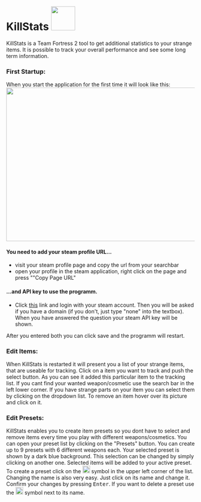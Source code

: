 # KillStats <kbd><img src="https://raw.githubusercontent.com/TechnicPlay/KillStats/Bin/resources/loading.gif" width="64px" height="64px"></kbd>

KillStats is a Team Fortress 2 tool to get additional statistics to your strange items. It is possible to track your overall performance and see some long term information. 

### First Startup:
When you start the application for the first time it will look like this:
<kbd><img src="https://i.imgur.com/i3MZYHQ.png" width="1050px" height="410px"></kbd>

#### You need to add your steam profile URL... 
* visit your steam profile page and copy the url from your searchbar
* open your profile in the steam application, right click on the page and press ""Copy Page URL"

#### ...and API key to use the programm.
* Click [this](https://steamcommunity.com/dev/apikey) link and login with your steam account. Then you will be asked if you have a domain (if you don't, just type "none" into the textbox). When you have answered the question your steam API key will be shown.

After you entered both you can click save and the programm will restart.

### Edit Items:
When KillStats is restarted it will present you a list of your strange items, that are useable for tracking. Click on a item you want to track and push the select button. As you can see it added this particular item to the tracking list. If you cant find your wanted weapon/cosmetic use the search bar in the left lower corner. If you have strange parts on your item you can select them by clicking on the dropdown list. To remove an item hover over its picture and click on it.

### Edit Presets:
KillStats enables you to create item presets so you dont have to select and remove items every time you play with different weapons/cosmetics. You can open your preset list by clicking on the "Presets" button. You can create up to 9 presets with 6 different weapons each. Your selected preset is shown by a dark blue background. This selection can be changed by simply clicking on another one. Selected items will be added to your active preset. To create a preset click on the <kbd><img src="https://raw.githubusercontent.com/TechnicPlay/KillStats/Bin/resources/add_icon_small.png" width="20px" height="20px"></kbd> symbol in the upper left corner of the list. Changing the name is also very easy. Just click on its name and change it. Confirm your changes by pressing <kbd>Enter</kbd>. If you want to delete a preset use the <kbd><img src="https://raw.githubusercontent.com/TechnicPlay/KillStats/Bin/resources/close_icon.png" width="20px" height="20px"></kbd> symbol next to its name.


